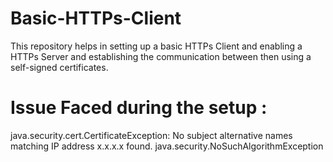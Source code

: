 # Basic-HTTPs-Client
This repository helps in setting up a basic HTTPs Client and enabling a HTTPs Server and establishing the communication between then using a self-signed certificates.

# Issue Faced during the setup :
java.security.cert.CertificateException: No subject alternative names matching IP address x.x.x.x found.
java.security.NoSuchAlgorithmException
